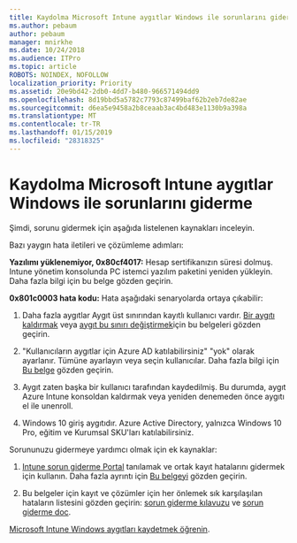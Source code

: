 ```yaml
---
title: Kaydolma Microsoft Intune aygıtlar Windows ile sorunlarını giderme
ms.author: pebaum
author: pebaum
manager: mnirkhe
ms.date: 10/24/2018
ms.audience: ITPro
ms.topic: article
ROBOTS: NOINDEX, NOFOLLOW
localization_priority: Priority
ms.assetid: 20e9bd42-2db0-4dd7-b480-966571494dd9
ms.openlocfilehash: 8d19bbd5a5782c7793c87499baf62b2eb7de82ae
ms.sourcegitcommit: d6ea5e9458a2b8ceaab3ac4bd483e1130b9a398a
ms.translationtype: MT
ms.contentlocale: tr-TR
ms.lasthandoff: 01/15/2019
ms.locfileid: "28318325"
---
```

# <a name="troubleshoot-issues-with-enrolling-windows-devices-in-microsoft-intune"></a>Kaydolma Microsoft Intune aygıtlar Windows ile sorunlarını giderme

Şimdi, sorunu gidermek için aşağıda listelenen kaynakları inceleyin. 
  
Bazı yaygın hata iletileri ve çözümleme adımları:
  
 **Yazılımı yüklenemiyor, 0x80cf4017:** Hesap sertifikanızın süresi dolmuş. Intune yönetim konsolunda PC istemci yazılım paketini yeniden yükleyin. Daha fazla bilgi için bu belge gözden geçirin. 
  
 **0x801c0003 hata kodu:** Hata aşağıdaki senaryolarda ortaya çıkabilir: 
  
1. Daha fazla aygıtlar Aygıt üst sınırından kayıtlı kullanıcı vardır. [Bir aygıtı kaldırmak](https://docs.microsoft.com/en-us/intune/devices-wipe) veya [aygıt bu sınırı değiştirmek](https://docs.microsoft.com/en-us/intune/enrollment-restrictions-set#set-device-limit-restrictions)için bu belgeleri gözden geçirin.
    
2. "Kullanıcıların aygıtlar için Azure AD katılabilirsiniz" "yok" olarak ayarlanır. Tümüne ayarlayın veya seçin kullanıcılar. Daha fazla bilgi için [Bu belge](https://docs.microsoft.com/en-us/azure/active-directory/device-management-azure-portal#configure-device-settings) gözden geçirin. 
    
3. Aygıt zaten başka bir kullanıcı tarafından kaydedilmiş. Bu durumda, aygıt Azure Intune konsoldan kaldırmak veya yeniden denemeden önce aygıtı el ile unenroll.
    
4. Windows 10 giriş aygıtıdır. Azure Active Directory, yalnızca Windows 10 Pro, eğitim ve Kurumsal SKU'ları katılabilirsiniz.
    
Sorununuzu gidermeye yardımcı olmak için ek kaynaklar:
  
1. [Intune sorun giderme Portal](https://devicemanagement.microsoft.com/#blade/Microsoft_Intune_DeviceSettings/TroubleshootBlade) tanılamak ve ortak kayıt hatalarını gidermek için kullanın. Daha fazla ayrıntı için [Bu belgeyi](https://docs.microsoft.com/en-us/intune/help-desk-operators) gözden geçirin. 
    
2. Bu belgeler için kayıt ve çözümler için her önlemek sık karşılaşılan hataların listesini gözden geçirin: [sorun giderme kılavuzu](https://support.microsoft.com/en-us/help/4089533/troubleshooting-windows-device-enrollment-problems-in-microsoft-intune) ve [sorun giderme doc](https://docs.microsoft.com/en-us/intune-classic/troubleshoot/troubleshoot-device-enrollment-in-intune).
    
[Microsoft Intune Windows aygıtları kaydetmek öğrenin](https://docs.microsoft.com/en-us/intune/windows-enroll).
  

